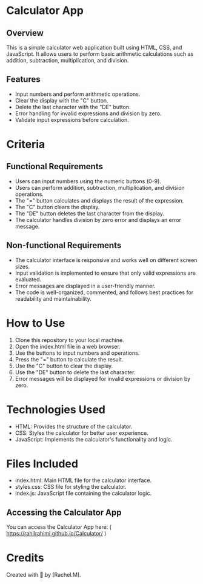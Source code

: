 # Calculator App


## Overview

This is a simple calculator web application built using HTML, CSS, and JavaScript. It allows users to perform basic arithmetic calculations such as addition, subtraction, multiplication, and division.

## Features

- Input numbers and perform arithmetic operations.
- Clear the display with the "C" button.
- Delete the last character with the "DE" button.
- Error handling for invalid expressions and division by zero.
- Validate input expressions before calculation.


# Criteria

## Functional Requirements

- Users can input numbers using the numeric buttons (0-9).
- Users can perform addition, subtraction, multiplication, and division operations.
- The "=" button calculates and displays the result of the expression.
- The "C" button clears the display.
- The "DE" button deletes the last character from the display.
- The calculator handles division by zero error and displays an error message.

## Non-functional Requirements

- The calculator interface is responsive and works well on different screen sizes.
- Input validation is implemented to ensure that only valid expressions are evaluated.
- Error messages are displayed in a user-friendly manner.
- The code is well-organized, commented, and follows best practices for readability and maintainability.

# How to Use

1. Clone this repository to your local machine.
2. Open the index.html file in a web browser.
3. Use the buttons to input numbers and operations.
4. Press the "=" button to calculate the result.
5. Use the "C" button to clear the display.
6. Use the "DE" button to delete the last character.
7. Error messages will be displayed for invalid expressions or division by zero.

# Technologies Used

- HTML: Provides the structure of the calculator.
- CSS: Styles the calculator for better user experience.
- JavaScript: Implements the calculator's functionality and logic.

# Files Included

- index.html: Main HTML file for the calculator interface.
- styles.css: CSS file for styling the calculator.
- index.js: JavaScript file containing the calculator logic.

## Accessing the Calculator App

You can access the Calculator App here: ( https://rahilrahimi.github.io/Calculator/ )

# Credits

Created with 💖 by [Rachel.M].

